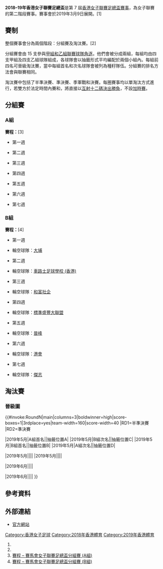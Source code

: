 **2018–19年香港女子聯賽足總盃**是第 7
屆[香港女子聯賽足總盃賽事](https://zh.wikipedia.org/wiki/香港女子聯賽足總盃 "wikilink")，為女子聯賽的第二階段賽事。賽事會於2019年3月9日展開。\[1\]

## 賽制

整個賽事會分為兩個階段：分組賽及淘汰賽。\[2\]

分組賽會由 15
支參與[甲組和](../Page/2018–19年香港女子足球甲組聯賽.md "wikilink")[乙組聯賽球隊角逐](../Page/2018–19年香港女子足球乙組聯賽.md "wikilink")。他們會被分成兩組，每組均由四支甲組及四支乙組球隊組成，各球隊會以抽籤形式平均編配於兩個小組內。每組前四名可晉級淘汰賽，當中每組首名和次名球隊會被列為種籽隊伍。分組賽的排名方法會與聯賽相同。

淘汰賽中包括了半準決賽、準決賽、季軍戰和決賽。每圈賽事均以單淘汰方式進行，若雙方於法定時間內賽和，將直接以[互射十二碼決出勝負](../Page/互射十二碼.md "wikilink")，不設[加時賽](https://zh.wikipedia.org/wiki/加時賽 "wikilink")。

## 分組賽

### A組

**賽程：**\[3\]

  - 第一週

<!-- end list -->

  - 第二週

<!-- end list -->

  - 第三週

<!-- end list -->

  - 第四週

<!-- end list -->

  - 第五週

<!-- end list -->

  - 第六週

<!-- end list -->

  - 第七週

### B組

**賽程：**\[4\]

  - 第一週

<!-- end list -->

  - 輪空球隊：[大埔](https://zh.wikipedia.org/wiki/大埔女子足球隊 "wikilink")

<!-- end list -->

  - 第二週

<!-- end list -->

  - 輪空球隊：[車路士足球學校
    (香港)](https://zh.wikipedia.org/wiki/車路士足球學校_\(香港\) "wikilink")

<!-- end list -->

  - 第三週

<!-- end list -->

  - 輪空球隊：[和富社企](https://zh.wikipedia.org/wiki/和富社企足球隊 "wikilink")

<!-- end list -->

  - 第四週

<!-- end list -->

  - 輪空球隊：[標準盛豐大聯盟](https://zh.wikipedia.org/wiki/大聯盟足球學院 "wikilink")

<!-- end list -->

  - 第五週

<!-- end list -->

  - 輪空球隊：[晉峰](https://zh.wikipedia.org/wiki/晉峰足球隊 "wikilink")

<!-- end list -->

  - 第六週

<!-- end list -->

  - 輪空球隊：[港會](../Page/香港足球會.md "wikilink")

<!-- end list -->

  - 第七週

<!-- end list -->

  - 輪空球隊：[傑志](../Page/傑志女子足球隊.md "wikilink")

## 淘汰賽

### 晉級圖

{{\#invoke:RoundN|main|columns=3|boldwinner=high|score-boxes=1|3rdplace=yes|team-width=160|score-width=40
|RD1=半準決賽 |RD2=準決賽

|2019年5月|A組首名||抽籤位置A| |2019年5月|B組次名||抽籤位置C| |2019年5月|B組首名||抽籤位置B|
|2019年5月|A組次名||抽籤位置D|

|2019年5月|||| |2019年5月||||

|2019年6月||||

|2019年6月|||| }}

## 參考資料

## 外部連結

  - [官方網站](https://www.hkfa.com/ch/load_page/391)

[Category:香港女子足球](https://zh.wikipedia.org/wiki/Category:香港女子足球 "wikilink")
[Category:2018年香港體育](https://zh.wikipedia.org/wiki/Category:2018年香港體育 "wikilink")
[Category:2019年香港體育](https://zh.wikipedia.org/wiki/Category:2019年香港體育 "wikilink")

1.
2.
3.  [賽程 – 賽馬會女子聯賽足總盃分組賽
    (A組)](https://www.hkfa.com/ch/leagueyear?year=2018-2019&leagueid=1161&page=&other=2&gpage=1)
4.  [賽程 – 賽馬會女子聯賽足總盃分組賽
    (B組)](https://www.hkfa.com/ch/leagueyear?year=2018-2019&leagueid=1162&page=&other=2&gpage=1)